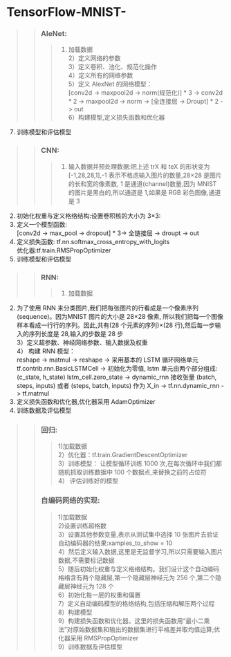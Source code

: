 # TensorFlow-MNIST-<br>
>> ### AleNet:<br>
>>> 1) 加载数据<br>
2）定义网络的参数<br>
3）定义卷积、池化、规范化操作<br>
4）定义所有的网络参数<br>
5）定义 AlexNet 的网络模型：<br>
[conv2d -> maxpool2d -> norm(规范化)] * 3 -> conv2d * 2 -> maxpool2d -> norm -> [全连接层 -> Droupt] * 2 -> out<br>
6）构建模型,定义损失函数和优化器<br>
7) 训练模型和评估模型<br>
>> ### CNN:<br>
>>> 1) 输入数据并预处理数据:把上述 trX 和 teX 的形状变为[-1,28,28,1],-1 表示不格虑输入图片的数量,28×28 是图片的长和宽的像素数,
1 是通道(channel)数量,因为 MNIST 的图片是黑白的,所以通道是 1,如果是 RGB 彩色图像,通道是 3<br>
2) 初始化权重与定义格络结构:设置卷积核的大小为 3×3:<br>
3) 定义一个模型函数:<br>
[conv2d -> max_pool -> dropout] * 3-> 全链接层 -> droupt -> out<br>
4) 定义损失函数: tf.nn.softmax_cross_entropy_with_logits<br>
优化器:tf.train.RMSPropOptimizer<br>
5) 训练模型和评估模型<br>
>> ### RNN:<br>
>>> 1) 加载数据<br>
2) 为了使用 RNN 来分类图片,我们把每张图片的行看成是一个像素序列(sequence)。因为MNIST 图片的大小是 28×28 像素,
所以我们把每一个图像样本看成一行行的序列。因此,共有(28 个元素的序列)×(28 行),然后每一步输入的序列长度是 28,输入的步数是 28 步<br>
3）定义超参数、神经网络参数、输入数据及权重<br>
4） 构建  RNN 模型：<br>
reshape -> matmul -> reshape ->  采用基本的 LSTM 循环网络单元 tf.contrib.rnn.BasicLSTMCell ->
初始化为零值, lstm 单元由两个部分组成: (c_state, h_state) lstm_cell.zero_state -> 
dynamic_rnn 接收张量 (batch, steps, inputs) 或者 (steps, batch, inputs) 作为 X_in -> tf.nn.dynamic_rnn -> tf.matmul<br>
5) 定义损失函数和优化器,优化器采用 AdamOptimizer<br>
6) 训练数据及评估模型<br>
>> ### 回归:<br>
>>> 1)加载数据<br>
2）优化器：tf.train.GradientDescentOptimizer<br>
3）训练模型： 让模型循环训练 1000 次,在每次循环中我们都随机抓取训练数据中 100 个数据点,来替换之前的占位符<br>
4） 评估训练好的模型<br>
>> ### 自编码网络的实现:<br>
>>> 1)加载数据<br>
2)设置训练超格数<br>
3）设置其他参数变量,表示从测试集中选择 10 张图片去验证自动编码器的结果:xamples_to_show = 10<br>
4）然后定义输入数据,这里是无监督学习,所以只需要输入图片数据,不需要标记数据<br>
5）随后初始化权重与定义格络结构。我们设计这个自动编码格络含有两个隐藏层,第一个隐藏层神经元为 256 个,第二个隐藏层神经元为 128 个<br>
6）初始化每一层的权重和偏置<br>
7）定义自动编码模型的格络结构,包括压缩和解压两个过程<br>
8）构建模型<br>
9）构建损失函数和优化器。这里的损失函数用“最小二乘法”对原始数据集和输出的数据集进行平格差并取均值运算;优化器采用 RMSPropOptimizer<br>
9）训练数据及评估模型<br>
